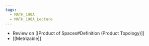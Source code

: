 ```yaml
---
tags:
  - MATH_190A
  - MATH_190A_Lecture
---
```

- Review on [[Product of Spaces#Definition (Product Topology)]]
- [[Metrizable]]